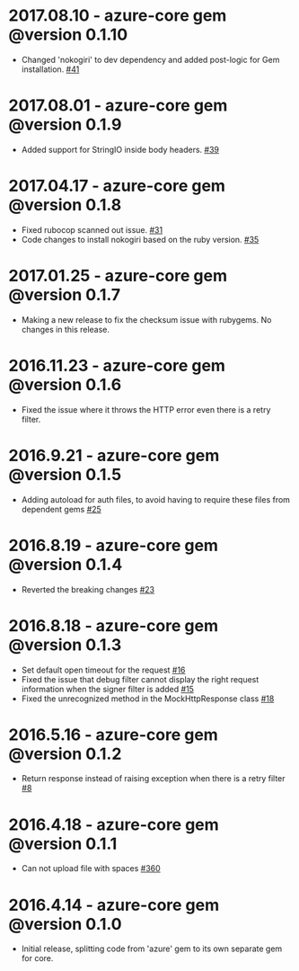 # 2017.08.10 - azure-core gem @version 0.1.10
* Changed 'nokogiri' to dev dependency and added post-logic for Gem installation. [#41](https://github.com/Azure/azure-ruby-asm-core/pull/41)

# 2017.08.01 - azure-core gem @version 0.1.9
* Added support for StringIO inside body headers. [#39](https://github.com/Azure/azure-ruby-asm-core/pull/39)

# 2017.04.17 - azure-core gem @version 0.1.8
* Fixed rubocop scanned out issue. [#31](https://github.com/Azure/azure-ruby-asm-core/pull/31)
* Code changes to install nokogiri based on the ruby version. [#35](https://github.com/Azure/azure-ruby-asm-core/pull/35)

# 2017.01.25 - azure-core gem @version 0.1.7
* Making a new release to fix the checksum issue with rubygems. No changes in this release.

# 2016.11.23 - azure-core gem @version 0.1.6
* Fixed the issue where it throws the HTTP error even there is a retry filter.

# 2016.9.21 - azure-core gem @version 0.1.5
* Adding autoload for auth files, to avoid having to require these files from dependent gems [#25](https://github.com/Azure/azure-ruby-asm-core/pull/25)

# 2016.8.19 - azure-core gem @version 0.1.4
* Reverted the breaking changes [#23](https://github.com/Azure/azure-ruby-asm-core/pull/23) 

# 2016.8.18 - azure-core gem @version 0.1.3
* Set default open timeout for the request [#16](https://github.com/Azure/azure-ruby-asm-core/issues/16)
* Fixed the issue that debug filter cannot display the right request information when the signer filter is added [#15](https://github.com/Azure/azure-ruby-asm-core/issues/15)
* Fixed the unrecognized method in the MockHttpResponse class [#18](https://github.com/Azure/azure-ruby-asm-core/pull/18)

# 2016.5.16 - azure-core gem @version 0.1.2
* Return response instead of raising exception when there is a retry filter [#8](https://github.com/Azure/azure-ruby-asm-core/pull/8)

# 2016.4.18 - azure-core gem @version 0.1.1
* Can not upload file with spaces [#360](https://github.com/Azure/azure-sdk-for-ruby/issues/360)

# 2016.4.14 - azure-core gem @version 0.1.0
* Initial release, splitting code from 'azure' gem to its own separate gem for core.
